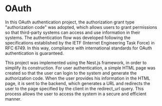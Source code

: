 # OAuth 

In this OAuth authentication project, the authorization grant type "authorization code" was adopted, which allows users to grant permissions so that third-party systems can access and use information in their systems. The authentication flow was developed following the specifications established by the IETF (Internet Engineering Task Force) in RFC 6749. In this way, compliance with international standards for OAuth authentication is guaranteed.

This project was implemented using the Nest.js framework, in order to simplify its construction. For user authentication, a simple HTML page was created so that the user can login to the system and generate the authorization code. When the user provides his information in the HTML page, it is sent to the backend, which generates a URL and redirects the user to the page specified by the client in the redirect_url query. This process allows the user to access the system in a secure and efficient manner.
